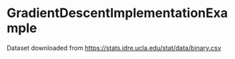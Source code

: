 # GradientDescentImplementationExample
Dataset downloaded from  https://stats.idre.ucla.edu/stat/data/binary.csv
